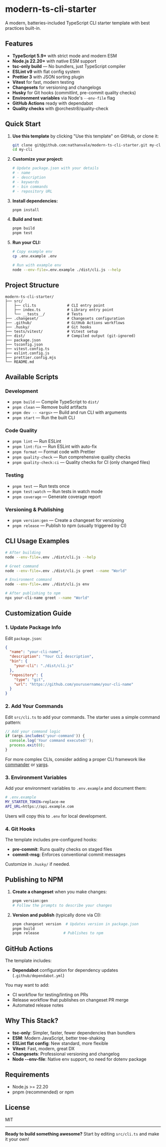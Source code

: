 # modern-ts-cli-starter

A modern, batteries-included TypeScript CLI starter template with best practices built-in.

## Features

- **TypeScript 5.9+** with strict mode and modern ESM
- **Node.js 22.20+** with native ESM support
- **tsc-only build** — No bundlers, just TypeScript compiler
- **ESLint v9** with flat config system
- **Prettier 3** with JSON sorting plugin
- **Vitest** for fast, modern testing
- **Changesets** for versioning and changelogs
- **Husky** for Git hooks (commitlint, pre-commit quality checks)
- **Environment variables** via Node's `--env-file` flag
- **GitHub Actions** ready with dependabot
- **Quality checks** with @orchestr8/quality-check

## Quick Start

1. **Use this template** by clicking "Use this template" on GitHub, or clone it:
   ```bash
   git clone git@github.com:nathanvale/modern-ts-cli-starter.git my-cli
   cd my-cli
   ```

2. **Customize your project:**
   ```bash
   # Update package.json with your details
   # - name
   # - description
   # - keywords
   # - bin commands
   # - repository URL
   ```

3. **Install dependencies:**
   ```bash
   pnpm install
   ```

4. **Build and test:**
   ```bash
   pnpm build
   pnpm test
   ```

5. **Run your CLI:**
   ```bash
   # Copy example env
   cp .env.example .env

   # Run with example env
   node --env-file=.env.example ./dist/cli.js --help
   ```

## Project Structure

```
modern-ts-cli-starter/
├── src/
│   ├── cli.ts              # CLI entry point
│   ├── index.ts            # Library entry point
│   └── __tests__/          # Tests
├── .changeset/             # Changesets configuration
├── .github/                # GitHub Actions workflows
├── .husky/                 # Git hooks
├── tests/vitest/           # Vitest setup
├── dist/                   # Compiled output (git-ignored)
├── package.json
├── tsconfig.json
├── vitest.config.ts
├── eslint.config.js
├── prettier.config.mjs
└── README.md
```

## Available Scripts

### Development
- `pnpm build` — Compile TypeScript to `dist/`
- `pnpm clean` — Remove build artifacts
- `pnpm dev -- <args>` — Build and run CLI with arguments
- `pnpm start` — Run the built CLI

### Code Quality
- `pnpm lint` — Run ESLint
- `pnpm lint:fix` — Run ESLint with auto-fix
- `pnpm format` — Format code with Prettier
- `pnpm quality-check` — Run comprehensive quality checks
- `pnpm quality-check:ci` — Quality checks for CI (only changed files)

### Testing
- `pnpm test` — Run tests once
- `pnpm test:watch` — Run tests in watch mode
- `pnpm coverage` — Generate coverage report

### Versioning & Publishing
- `pnpm version:gen` — Create a changeset for versioning
- `pnpm release` — Publish to npm (usually triggered by CI)

## CLI Usage Examples

```bash
# After building
node --env-file=.env ./dist/cli.js --help

# Greet command
node --env-file=.env ./dist/cli.js greet --name "World"

# Environment command
node --env-file=.env ./dist/cli.js env

# After publishing to npm
npx your-cli-name greet --name "World"
```

## Customization Guide

### 1. Update Package Info

Edit `package.json`:
```json
{
  "name": "your-cli-name",
  "description": "Your CLI description",
  "bin": {
    "your-cli": "./dist/cli.js"
  },
  "repository": {
    "type": "git",
    "url": "https://github.com/yourusername/your-cli-name"
  }
}
```

### 2. Add Your Commands

Edit `src/cli.ts` to add your commands. The starter uses a simple command pattern:

```typescript
// Add your command logic
if (args.includes('your-command')) {
  console.log('Your command executed!');
  process.exit(0);
}
```

For more complex CLIs, consider adding a proper CLI framework like [commander](https://www.npmjs.com/package/commander) or [yargs](https://www.npmjs.com/package/yargs).

### 3. Environment Variables

Add your environment variables to `.env.example` and document them:

```bash
# .env.example
MY_STARTER_TOKEN=replace-me
API_URL=https://api.example.com
```

Users will copy this to `.env` for local development.

### 4. Git Hooks

The template includes pre-configured hooks:
- **pre-commit**: Runs quality checks on staged files
- **commit-msg**: Enforces conventional commit messages

Customize in `.husky/` if needed.

## Publishing to NPM

1. **Create a changeset** when you make changes:
   ```bash
   pnpm version:gen
   # Follow the prompts to describe your changes
   ```

2. **Version and publish** (typically done via CI):
   ```bash
   pnpm changeset version  # Updates version in package.json
   pnpm build
   pnpm release           # Publishes to npm
   ```

## GitHub Actions

The template includes:
- **Dependabot** configuration for dependency updates (`.github/dependabot.yml`)

You may want to add:
- CI workflow for testing/linting on PRs
- Release workflow that publishes on changeset PR merge
- Automated release notes

## Why This Stack?

- **tsc-only**: Simpler, faster, fewer dependencies than bundlers
- **ESM**: Modern JavaScript, better tree-shaking
- **ESLint flat config**: New standard, more flexible
- **Vitest**: Fast, modern, great DX
- **Changesets**: Professional versioning and changelog
- **Node --env-file**: Native env support, no need for dotenv package

## Requirements

- Node.js >= 22.20
- pnpm (recommended) or npm

## License

MIT

---

**Ready to build something awesome?** Start by editing `src/cli.ts` and make it your own!
